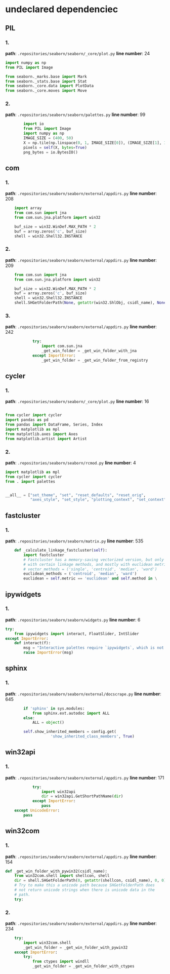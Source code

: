 # undeclared dependenciec
## PIL
### 1.
**path**: `.repositories/seaborn/seaborn/_core/plot.py`
**line number**: 24
```python
import numpy as np
from PIL import Image

from seaborn._marks.base import Mark
from seaborn._stats.base import Stat
from seaborn._core.data import PlotData
from seaborn._core.moves import Move

```
### 2.
**path**: `.repositories/seaborn/seaborn/palettes.py`
**line number**: 99
```python
        import io
        from PIL import Image
        import numpy as np
        IMAGE_SIZE = (400, 50)
        X = np.tile(np.linspace(0, 1, IMAGE_SIZE[0]), (IMAGE_SIZE[1], 1))
        pixels = self(X, bytes=True)
        png_bytes = io.BytesIO()

```
## com
### 1.
**path**: `.repositories/seaborn/seaborn/external/appdirs.py`
**line number**: 208
```python
    import array
    from com.sun import jna
    from com.sun.jna.platform import win32

    buf_size = win32.WinDef.MAX_PATH * 2
    buf = array.zeros('c', buf_size)
    shell = win32.Shell32.INSTANCE

```
### 2.
**path**: `.repositories/seaborn/seaborn/external/appdirs.py`
**line number**: 209
```python
    from com.sun import jna
    from com.sun.jna.platform import win32

    buf_size = win32.WinDef.MAX_PATH * 2
    buf = array.zeros('c', buf_size)
    shell = win32.Shell32.INSTANCE
    shell.SHGetFolderPath(None, getattr(win32.ShlObj, csidl_name), None, win32.ShlObj.SHGFP_TYPE_CURRENT, buf)

```
### 3.
**path**: `.repositories/seaborn/seaborn/external/appdirs.py`
**line number**: 242
```python
            try:
                import com.sun.jna
                _get_win_folder = _get_win_folder_with_jna
            except ImportError:
                _get_win_folder = _get_win_folder_from_registry

```
## cycler
### 1.
**path**: `.repositories/seaborn/seaborn/_core/plot.py`
**line number**: 16
```python

from cycler import cycler
import pandas as pd
from pandas import DataFrame, Series, Index
import matplotlib as mpl
from matplotlib.axes import Axes
from matplotlib.artist import Artist

```
### 2.
**path**: `.repositories/seaborn/seaborn/rcmod.py`
**line number**: 4
```python
import matplotlib as mpl
from cycler import cycler
from . import palettes


__all__ = ["set_theme", "set", "reset_defaults", "reset_orig",
           "axes_style", "set_style", "plotting_context", "set_context",

```
## fastcluster
### 1.
**path**: `.repositories/seaborn/seaborn/matrix.py`
**line number**: 535
```python
    def _calculate_linkage_fastcluster(self):
        import fastcluster
        # Fastcluster has a memory-saving vectorized version, but only
        # with certain linkage methods, and mostly with euclidean metric
        # vector_methods = ('single', 'centroid', 'median', 'ward')
        euclidean_methods = ('centroid', 'median', 'ward')
        euclidean = self.metric == 'euclidean' and self.method in \

```
## ipywidgets
### 1.
**path**: `.repositories/seaborn/seaborn/widgets.py`
**line number**: 6
```python
try:
    from ipywidgets import interact, FloatSlider, IntSlider
except ImportError:
    def interact(f):
        msg = "Interactive palettes require `ipywidgets`, which is not installed."
        raise ImportError(msg)


```
## sphinx
### 1.
**path**: `.repositories/seaborn/seaborn/external/docscrape.py`
**line number**: 645
```python
        if 'sphinx' in sys.modules:
            from sphinx.ext.autodoc import ALL
        else:
            ALL = object()

        self.show_inherited_members = config.get(
                    'show_inherited_class_members', True)

```
## win32api
### 1.
**path**: `.repositories/seaborn/seaborn/external/appdirs.py`
**line number**: 171
```python
            try:
                import win32api
                dir = win32api.GetShortPathName(dir)
            except ImportError:
                pass
    except UnicodeError:
        pass

```
## win32com
### 1.
**path**: `.repositories/seaborn/seaborn/external/appdirs.py`
**line number**: 154
```python
def _get_win_folder_with_pywin32(csidl_name):
    from win32com.shell import shellcon, shell
    dir = shell.SHGetFolderPath(0, getattr(shellcon, csidl_name), 0, 0)
    # Try to make this a unicode path because SHGetFolderPath does
    # not return unicode strings when there is unicode data in the
    # path.
    try:

```
### 2.
**path**: `.repositories/seaborn/seaborn/external/appdirs.py`
**line number**: 234
```python
    try:
        import win32com.shell
        _get_win_folder = _get_win_folder_with_pywin32
    except ImportError:
        try:
            from ctypes import windll
            _get_win_folder = _get_win_folder_with_ctypes

```
